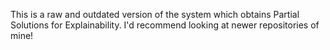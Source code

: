 This is  a raw and outdated version of the system which obtains Partial Solutions for Explainability. I'd recommend looking at newer repositories of mine!
